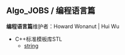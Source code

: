## Algo_JOBS / 编程语言篇

**编程语言篇**维护者：Howard Wonanut | Hui Wu

- C++标准模板库STL
  - [string](./STL/string.md)



